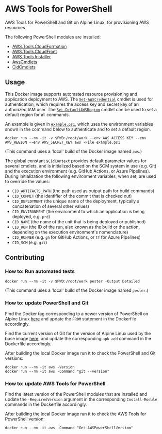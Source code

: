 # AWS Tools for PowerShell

AWS Tools for PowerShell and Git on Alpine Linux, for provisioning AWS resources

The following PowerShell modules are installed:

- [AWS.Tools.CloudFormation](https://www.powershellgallery.com/packages/AWS.Tools.CloudFormation)
- [AWS.Tools.CloudFront](https://www.powershellgallery.com/packages/AWS.Tools.CloudFront)
- [AWS.Tools.Installer](https://www.powershellgallery.com/packages/AWS.Tools.Installer)
- [AwsCmdlets](AwsCmdlets)
- [CidCmdlets](CidCmdlets)

## Usage

This Docker image supports automated resource provisioning and application 
deployment to AWS. The [`Set-AWSCredential`][credentials] cmdlet is 
used for authentication, which requires the access key and secret key of an 
authorized IAM user. The [`Set-DefaultAWSRegion`][region] cmdlet can be used to 
set a default region for all commands.

An example is given in [`example.ps1`](example.ps1), which uses the environment 
variables shown in the command below to authenticate and to set a default 
region.

```
docker run --rm -it -v $PWD:/root/work --env AWS_ACCESS_KEY --env AWS_REGION --env AWS_SECRET_KEY aws -File example.ps1
```

(This command uses a 'local' build of the Docker image named `aws`.)

The global constant `$CidContext` provides default parameter values for several 
cmdlets, and is initialized based on the SCM system in use (e.g. Git) and the 
execution environment (e.g. GitHub Actions, or Azure Pipelines). During 
initialization the following environment variables, when set, are used to 
override the values:

- `CID_ARTIFACTS_PATH` (the path used as output path for build commands)
- `CID_COMMIT` (the identifier of the commit that is checked out)
- `CID_DEPLOYMENT` (the unique name of the deployment, typically a concatenation of several other values)
- `CID_ENVIRONMENT` (the environment to which an application is being deployed, e.g. `prd`)
- `CID_NAME` (the name of the unit that is being deployed or published)
- `CID_RUN` (the ID of the run, also known as the build or the action, depending on the execution environment's nomenclature)
- `CID_RUNNER` (e.g. `gh` for GitHub Actions, or `tf` for Azure Pipelines)
- `CID_SCM` (e.g. `git`)

[credentials]: https://docs.aws.amazon.com/powershell/latest/userguide/specifying-your-aws-credentials.html
[region]: https://docs.aws.amazon.com/powershell/latest/userguide/pstools-installing-specifying-region.html

## Contributing

### How to: Run automated tests

```
docker run --rm -it -v $PWD:/root/work pester -Output Detailed
```

(This command uses a 'local' build of the Docker image named `pester`.)

### How to: update PowerShell and Git

Find the Docker tag corresponding to a newer version of PowerShell on Alpine 
Linux [here](https://hub.docker.com/_/microsoft-powershell) and update the 
`FROM` statement in the Dockerfile accordingly.

Find the current version of Git for the version of Alpine Linux used by the 
base image [here](https://pkgs.alpinelinux.org/packages), and update the 
corresponding `apk add` command in the Dockerfile accordingly.

After building the local Docker image run it to check the PowerShell and Git 
versions:

```
docker run --rm -it aws -Version
docker run --rm -it aws -Command "git --version"
```

### How to: update AWS Tools for PowerShell

Find the latest version of the PowerShell modules that are installed and update 
the `-RequiredVersion` argument in the corresponding `Install-Module` commands 
in the Dockerfile accordingly.

After building the local Docker image run it to check the AWS Tools for 
PowerShell version:

```
docker run --rm -it aws -Command "Get-AWSPowerShellVersion"
```
